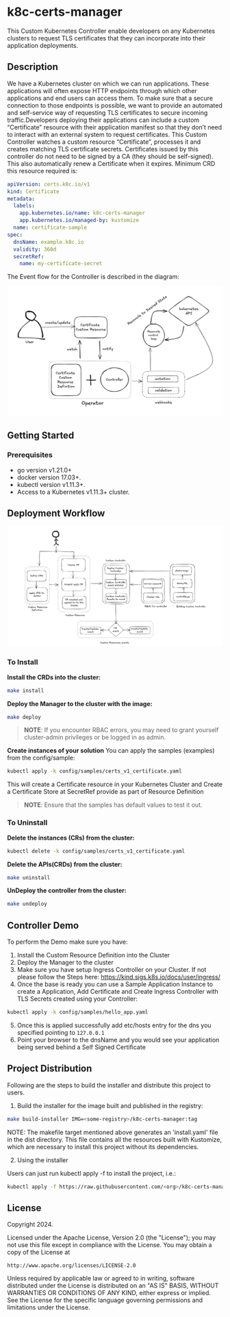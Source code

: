 # k8c-certs-manager
This Custom Kubernetes Controller enable developers on any Kubernetes clusters to request TLS certificates 
that they can incorporate into their application deployments.

## Description
We have a Kubernetes cluster on which we can run applications. These applications will often expose HTTP 
endpoints through which other applications and end users can access them. To make sure that a secure connection 
to those endpoints is possible, we want to provide an automated and self-service way of requesting TLS 
certificates to secure incoming traffic.Developers deploying their applications can include a custom “Certificate” 
resource with their application manifest so that they don’t need to interact with an external system to request certificates.
This Custom Controller watches a custom resource “Certificate”, processes it and creates matching TLS certificate 
secrets. Certificates issued by this controller do not need to be signed by a CA (they should be self-signed). This 
also automatically renew a Certificate when it expires.
Minimum CRD this resource required is:
```yaml
apiVersion: certs.k8c.io/v1
kind: Certificate
metadata:
  labels:
    app.kubernetes.io/name: k8c-certs-manager
    app.kubernetes.io/managed-by: kustomize
  name: certificate-sample
spec:
  dnsName: example.k8c.io
  validity: 360d
  secretRef:
    name: my-certificate-secret
```

The Event flow for the Controller is described in the diagram:

![workflow.png](workflow.png)

## Getting Started

### Prerequisites
- go version v1.21.0+
- docker version 17.03+.
- kubectl version v1.11.3+.
- Access to a Kubernetes v1.11.3+ cluster.

## Deployment Workflow

![deployment.png](deployment.png)

### To Install
**Install the CRDs into the cluster:**

```sh
make install
```

**Deploy the Manager to the cluster with the image:**

```sh
make deploy
```

> **NOTE**: If you encounter RBAC errors, you may need to grant yourself cluster-admin
privileges or be logged in as admin.

**Create instances of your solution**
You can apply the samples (examples) from the config/sample:

```sh
kubectl apply -k config/samples/certs_v1_certificate.yaml
```
This will create a Certificate resource in your Kubernetes Cluster and Create a Certificate Store at SecretRef provide as part of Resource Definition

>**NOTE**: Ensure that the samples has default values to test it out.

### To Uninstall
**Delete the instances (CRs) from the cluster:**

```sh
kubectl delete -k config/samples/certs_v1_certificate.yaml
```

**Delete the APIs(CRDs) from the cluster:**

```sh
make uninstall
```

**UnDeploy the controller from the cluster:**

```sh
make undeploy
```

## Controller Demo

To perform the Demo make sure you have:
1. Install the Custom Resource Definition into the Cluster
2. Deploy the Manager to the cluster
3. Make sure you have setup Ingress Controller on your Cluster. If not please follow the Steps here: https://kind.sigs.k8s.io/docs/user/ingress/
4. Once the base is ready you can use a Sample Application Instance to create a Application, Add Certificate and Create Ingress Controller with TLS Secrets created using your
Controller:
```sh
kubectl apply -k config/samples/hello_app.yaml
```
5. Once this is applied successfully add etc/hosts entry for the dns you specified pointing to `127.0.0.1`
6. Point your browser to the dnsName and you would see your application being served behind a Self Signed Certificate


## Project Distribution

Following are the steps to build the installer and distribute this project to users.

1. Build the installer for the image built and published in the registry:

```sh
make build-installer IMG=<some-registry>/k8c-certs-manager:tag
```

NOTE: The makefile target mentioned above generates an 'install.yaml'
file in the dist directory. This file contains all the resources built
with Kustomize, which are necessary to install this project without
its dependencies.

2. Using the installer

Users can just run kubectl apply -f <URL for YAML BUNDLE> to install the project, i.e.:

```sh
kubectl apply -f https://raw.githubusercontent.com/<org>/k8c-certs-manager/<tag or branch>/dist/install.yaml
```

## License

Copyright 2024.

Licensed under the Apache License, Version 2.0 (the "License");
you may not use this file except in compliance with the License.
You may obtain a copy of the License at

    http://www.apache.org/licenses/LICENSE-2.0

Unless required by applicable law or agreed to in writing, software
distributed under the License is distributed on an "AS IS" BASIS,
WITHOUT WARRANTIES OR CONDITIONS OF ANY KIND, either express or implied.
See the License for the specific language governing permissions and
limitations under the License.

